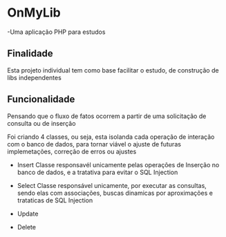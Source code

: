# OnMyLib
-Uma aplicação PHP para estudos

## Finalidade
Esta projeto individual tem como base facilitar o estudo, de construção de libs independentes

## Funcionalidade
Pensando que o fluxo de fatos ocorrem a partir de uma solicitação de consulta ou de inserção

Foi criando 4 classes, ou seja, esta isolanda cada operação de interação com o banco de dados, para tornar viável o ajuste de futuras implemetações, correção de erros ou ajustes
 - Insert
   Classe responsavél unicamente pelas operações de Inserção no banco de dados, e a tratativa para evitar o SQL Injection
   
 - Select
   Classe responsável unicamente, por executar as consultas, sendo elas com associações, buscas dinamicas por aproximações e trataticas de SQL Injection
 
 - Update
   
 - Delete



